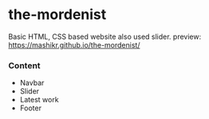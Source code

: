 # the-mordenist
Basic HTML, CSS based website also used slider. preview: https://mashikr.github.io/the-mordenist/

<h3>Content</h3>
<ul>
<li>Navbar</li>
<li>Slider</li>
<li>Latest work</li>
<li>Footer</li>
</ul>
